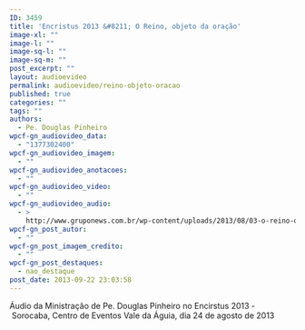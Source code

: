 ```yaml
---
ID: 3459
title: 'Encristus 2013 &#8211; O Reino, objeto da oração'
image-xl: ""
image-l: ""
image-sq-l: ""
image-sq-m: ""
post_excerpt: ""
layout: audioevideo
permalink: audioevideo/reino-objeto-oracao
published: true
categories: ""
tags: ""
authors:
  - Pe. Douglas Pinheiro
wpcf-gn_audiovideo_data:
  - "1377302400"
wpcf-gn_audiovideo_imagem:
  - ""
wpcf-gn_audiovideo_anotacoes:
  - ""
wpcf-gn_audiovideo_video:
  - ""
wpcf-gn_audiovideo_audio:
  - >
    http://www.gruponews.com.br/wp-content/uploads/2013/08/03-o-reino-objeto-da-oracao.mp3
wpcf-gn_post_autor:
  - ""
wpcf-gn_post_imagem_credito:
  - ""
wpcf-gn_post_destaques:
  - nao_destaque
post_date: 2013-09-22 23:03:58
---
```

Áudio da Ministração de Pe. Douglas Pinheiro no Encirstus 2013 - Sorocaba, Centro de Eventos Vale da Águia, dia 24 de agosto de 2013